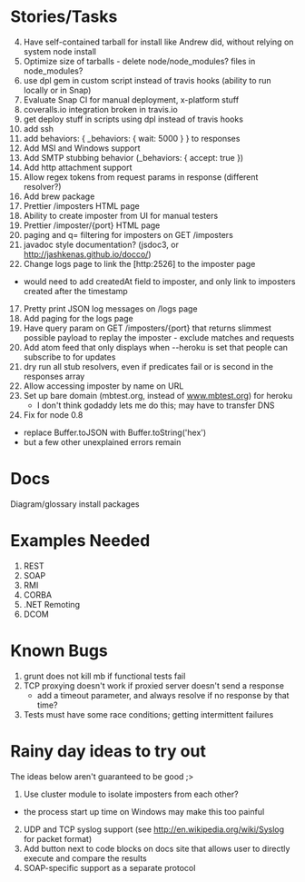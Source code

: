 Stories/Tasks
=============

4. Have self-contained tarball for install like Andrew did, without relying on system node install
5. Optimize size of tarballs - delete node/node_modules? files in node_modules?
1. use dpl gem in custom script instead of travis hooks (ability to run locally or in Snap)
1. Evaluate Snap CI for manual deployment, x-platform stuff
2. coveralls.io integration broken in travis.io
3. get deploy stuff in scripts using dpl instead of travis hooks
4. add ssh
5. add behaviors: { _behaviors: { wait: 5000 } } to responses
6. Add MSI and Windows support
7. Add SMTP stubbing behavior (_behaviors: { accept: true })
8. Add http attachment support
9. Allow regex tokens from request params in response (different resolver?)
3. Add brew package
10. Prettier /imposters HTML page
11. Ability to create imposter from UI for manual testers
12. Prettier /imposter/{port} HTML page
13. paging and q= filtering for imposters on GET /imposters
14. javadoc style documentation? (jsdoc3, or http://jashkenas.github.io/docco/)
16. Change logs page to link the [http:2526] to the imposter page
  - would need to add createdAt field to imposter, and only link to imposters created after the timestamp
17. Pretty print JSON log messages on /logs page
17. Add paging for the logs page
18. Have query param on GET /imposters/{port} that returns slimmest possible payload to replay the imposter
        - exclude matches and requests
19. Add atom feed that only displays when --heroku is set that people can subscribe to for updates
20. dry run all stub resolvers, even if predicates fail or is second in the responses array
21. Allow accessing imposter by name on URL
22. Set up bare domain (mbtest.org, instead of www.mbtest.org) for heroku
      - I don't think godaddy lets me do this; may have to transfer DNS
22. Fix for node 0.8
  - replace Buffer.toJSON with Buffer.toString('hex')
  - but a few other unexplained errors remain

Docs
====
Diagram/glossary
install packages


Examples Needed
===============
1. REST
2. SOAP
3. RMI
4. CORBA
5. .NET Remoting
6. DCOM

Known Bugs
==========
1. grunt does not kill mb if functional tests fail
2. TCP proxying doesn't work if proxied server doesn't send a response
   - add a timeout parameter, and always resolve if no response by that time?
3. Tests must have some race conditions; getting intermittent failures

Rainy day ideas to try out
=================================
The ideas below aren't guaranteed to be good ;>

1. Use cluster module to isolate imposters from each other?
  - the process start up time on Windows may make this too painful
2. UDP and TCP syslog support (see http://en.wikipedia.org/wiki/Syslog for packet format)
3. Add button next to code blocks on docs site that allows user to directly execute and compare the results
4. SOAP-specific support as a separate protocol
